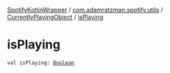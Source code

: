 [SpotifyKotlinWrapper](../../index.md) / [com.adamratzman.spotify.utils](../index.md) / [CurrentlyPlayingObject](index.md) / [isPlaying](./is-playing.md)

# isPlaying

`val isPlaying: `[`Boolean`](https://kotlinlang.org/api/latest/jvm/stdlib/kotlin/-boolean/index.html)